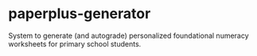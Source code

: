 # paperplus-generator
System to generate (and autograde) personalized foundational numeracy worksheets for primary school students.
